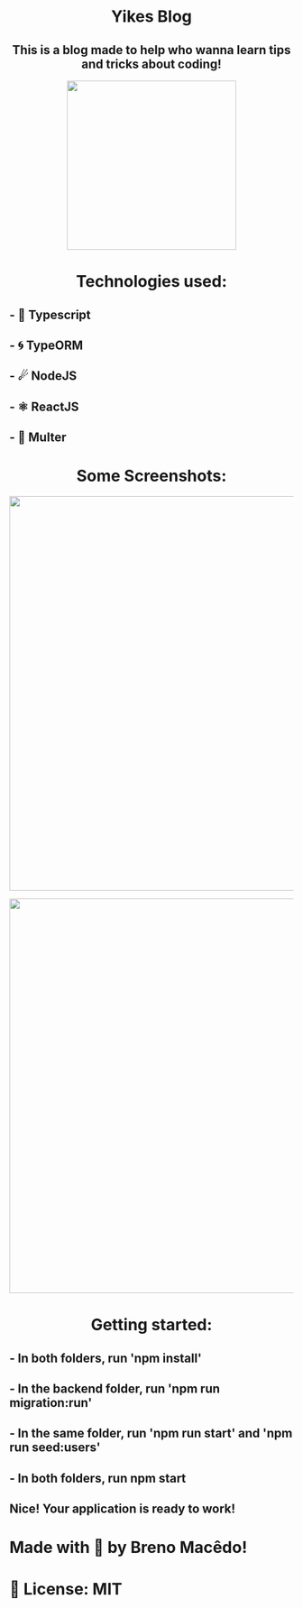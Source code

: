 <h1 align="center">Yikes Blog</h1>
<h2 align="center">This is a blog made to help who wanna learn tips and tricks about coding!</h2>

<p align="center">
    <img width="300" src="https://image.flaticon.com/icons/svg/759/759506.svg" alt="">
</p>

<h1 align="center">Technologies used:</h1>
<h2>- 💙 Typescript</h2>
<h2>- 🌀 TypeORM</h2>
<h2>- ☄ NodeJS</h2>
<h2>- ⚛ ReactJS</h2>
<h2>- 💽 Multer</h2>

<h1 align="center">Some Screenshots:</h1>

<p align="center">
    <img width="700" src="https://i.imgur.com/euGRwB2.png" alt="">
</p>

<p align="center">
    <img width="700" src="https://media1.giphy.com/media/UrE9kQvIFPZtK1OMMl/giphy.gif" alt="">
</p>

<h1 align="center">Getting started:</h1>
<h2>- In both folders, run 'npm install'</h2>
<h2>- In the backend folder, run 'npm run migration:run'</h2>
<h2>- In the same folder, run 'npm run start' and 'npm run seed:users'</h2>
<h2>- In both folders, run npm start</h2>

<h2>Nice! Your application is ready to work!</h2>
<h1>Made with 💙 by Breno Macêdo!</h1>
<h1>📘 License: MIT</h1>